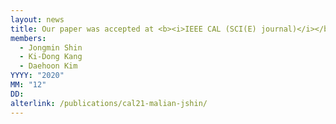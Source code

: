 ```yaml
---
layout: news
title: Our paper was accepted at <b><i>IEEE CAL (SCI(E) journal)</i></b>.
members:
  - Jongmin Shin
  - Ki-Dong Kang
  - Daehoon Kim
YYYY: "2020"
MM: "12"
DD: 
alterlink: /publications/cal21-malian-jshin/
---
```

